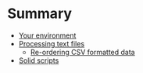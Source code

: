 # Summary

* [Your environment](your_environment/README.md)
* [Processing text files](section1/README.md)
	* [Re-ordering CSV formatted data](section1/case_reordering.md)
* [Solid scripts](section2/README.md)

